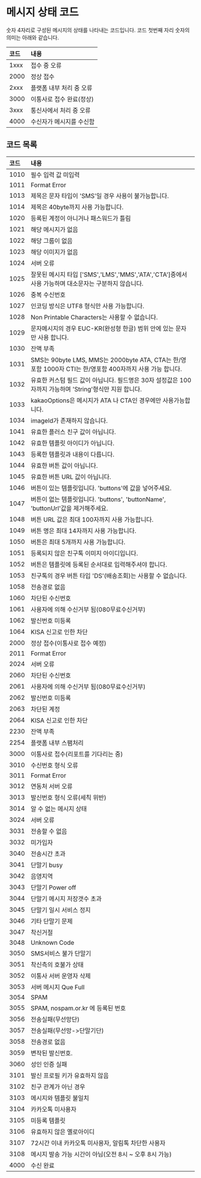 
# 메시지 상태 코드

숫자 4자리로 구성된 메시지의 상태를 나타내는 코드입니다. 코드 첫번째 자리 숫자의 의미는 아래와 같습니다.

| 코드 | 내용 |
| :--- | :--- |
| 1xxx | 접수 중 오류 |
| 2000 | 정상 접수 |
| 2xxx | 플랫폼 내부 처리 중 오류 |
| 3000 | 이통사로 접수 완료(정상) |
| 3xxx | 통신사에서 처리 중 오류 |
| 4000 | 수신자가 메시지를 수신함 |

## 코드 목록

| 코드 | 내용 |
| :--- | :--- |
| 1010 | 필수 입력 값 미입력 |
| 1011 | Format Error |
| 1013 | 제목은 문자 타입이 'SMS'일 경우 사용이 불가능합니다. |
| 1014 | 제목은 40byte까지 사용 가능합니다. |
| 1020 | 등록된 계정이 아니거나 패스워드가 틀림 |
| 1021 | 해당 메시지가 없음 |
| 1022 | 해당 그룹이 없음 |
| 1023 | 해당 이미지가 없음 |
| 1024 | 서버 오류 |
| 1025 | 잘못된 메시지 타입 ['SMS','LMS','MMS','ATA','CTA']중에서 사용 가능하며 대소문자는 구분하지 않습니다. |
| 1026 | 중복 수신번호 |
| 1027 | 인코딩 방식은 UTF8 형식만 사용 가능합니다. |
| 1028 | Non Printable Characters는 사용할 수 없습니다. |
| 1029 | 문자메시지의 경우 EUC-KR(완성형 한글) 범위 안에 있는 문자만 사용 합니다. |
| 1030 | 잔액 부족 |
| 1031 | SMS는 90byte LMS, MMS는 2000byte ATA, CTA는 한/영포함 1000자 CTI는 한/영포함 400자까지 사용 가능 합니다. |
| 1032 | 유효한 커스텀 필드 값이 아닙니다. 필드명은 30자 설정값은 100자까지 가능하며 'String'형식만 지원 합니다. |
| 1033 | kakaoOptions은 메시지가 ATA 나 CTA인 경우에만 사용가능합니다. |
| 1034 | imageId가 존재하지 않습니다. |
| 1041 | 유효한 플러스 친구 값이 아닙니다. |
| 1042 | 유효한 템플릿 아이디가 아닙니다. |
| 1043 | 등록한 템플릿과 내용이 다릅니다. |
| 1044 | 유효한 버튼 값이 아닙니다. |
| 1045 | 유효한 버튼 URL 값이 아닙니다. |
| 1046 | 버튼이 있는 템플릿입니다. 'buttons'에 값을 넣어주세요. |
| 1047 | 버튼이 없는 템플릿입니다. 'buttons', 'buttonName', 'buttonUrl'값을 제거해주세요. |
| 1048 | 버튼 URL 값은 최대 100자까지 사용 가능합니다. |
| 1049 | 버튼 명은 최대 14자까지 사용 가능합니다. |
| 1050 | 버튼은 최대 5개까지 사용 가능합니다. |
| 1051 | 등록되지 않은 친구톡 이미지 아이디입니다. |
| 1052 | 버튼은 템플릿에 등록된 순서대로 입력해주셔야 합니다. |
| 1053 | 친구톡의 경우 버튼 타입 'DS'(배송조회)는 사용할 수 없습니다. |
| 1058 | 전송경로 없음 |
| 1060 | 차단된 수신번호 |
| 1061 | 사용자에 의해 수신거부 됨(080무료수신거부) |
| 1062 | 발신번호 미등록 |
| 1064 | KISA 신고로 인한 차단 |
| 2000 | 정상 접수(이통사로 접수 예정)  |
| 2011 | Format Error |
| 2024 | 서버 오류 |
| 2060 | 차단된 수신번호 |
| 2061 | 사용자에 의해 수신거부 됨(080무료수신거부) |
| 2062 | 발신번호 미등록 |
| 2063 | 차단된 계정 |
| 2064 | KISA 신고로 인한 차단 |
| 2230 | 잔액 부족 |
| 2254 | 플랫폼 내부 스팸처리 |
| 3000 | 이통사로 접수(리포트를 기다리는 중) |
| 3010 | 수신번호 형식 오류 |
| 3011 | Format Error |
| 3012 | 연동처 서버 오류 |
| 3013 | 발신번호 형식 오류(세칙 위반) |
| 3014 | 알 수 없는 메시지 상태 |
| 3024 | 서버 오류 |
| 3031 | 전송할 수 없음 |
| 3032 | 미가입자 |
| 3040 | 전송시간 초과 |
| 3041 | 단말기 busy |
| 3042 | 음영지역 |
| 3043 | 단말기 Power off |
| 3044 | 단말기 메시지 저장갯수 초과 |
| 3045 | 단말기 일시 서비스 정지 |
| 3046 | 기타 단말기 문제 |
| 3047 | 착신거절 |
| 3048 | Unknown Code |
| 3050 | SMS서비스 불가 단말기 |
| 3051 | 착신측의 호불가 상태 |
| 3052 | 이통사 서버 운영자 삭제 |
| 3053 | 서버 메시지 Que Full |
| 3054 | SPAM |
| 3055 | SPAM, nospam.or.kr 에 등록된 번호 |
| 3056 | 전송실패(무선망단) |
| 3057 | 전송실패(무선망->단말기단) |
| 3058 | 전송경로 없음 |
| 3059 | 변작된 발신번호. |
| 3060 | 성인 인증 실패 |
| 3101 | 발신 프로필 키가 유효하지 않음 |
| 3102 | 친구 관계가 아닌 경우 |
| 3103 | 메시지와 템플릿 불일치 |
| 3104 | 카카오톡 미사용자 |
| 3105 | 미등록 템플릿 |
| 3106 | 유효하지 않은 옐로아이디 |
| 3107 | 72시간 이내 카카오톡 미사용자, 알림톡 차단한 사용자 |
| 3108 | 메시지 발송 가능 시간이 아님(오전 8시 ~ 오후 8시 가능) |
| 4000 | 수신 완료 |
